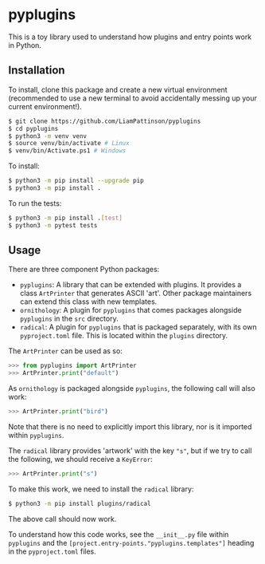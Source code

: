 # pyplugins

This is a toy library used to understand how plugins and entry points work in Python.

## Installation

To install, clone this package and create a new virtual environment (recommended to use 
a new terminal to avoid accidentally messing up your current environment!).

```bash
$ git clone https://github.com/LiamPattinson/pyplugins
$ cd pyplugins
$ python3 -m venv venv 
$ source venv/bin/activate # Linux
$ venv/bin/Activate.ps1 # Windows
```

To install:

```bash
$ python3 -m pip install --upgrade pip
$ python3 -m pip install .
```

To run the tests:

```bash
$ python3 -m pip install .[test]
$ python3 -m pytest tests
```

## Usage

There are three component Python packages:

- `pyplugins`: A library that can be extended with plugins. It provides a class
  `ArtPrinter` that generates ASCII 'art'. Other package maintainers can extend this
  class with new templates.
- `ornithology`: A plugin for `pyplugins` that comes packages alongside `pyplugins` in
  the `src` directory.
- `radical`: A plugin for `pyplugins` that is packaged separately, with its own
  `pyproject.toml` file. This is located within the `plugins` directory.

The `ArtPrinter` can be used as so:

```python
>>> from pyplugins import ArtPrinter
>>> ArtPrinter.print("default")
```

As `ornithology` is packaged alongside `pyplugins`, the following call will also work:

```python
>>> ArtPrinter.print("bird")
```

Note that there is no need to explicitly import this library, nor is it imported within
`pyplugins`.

The `radical` library provides 'artwork' with the key `"s"`, but if we try to call the
following, we should receive a `KeyError`:

```python
>>> ArtPrinter.print("s")
```

To make this work, we need to install the `radical` library:

```bash
$ python3 -m pip install plugins/radical
```

The above call should now work.

To understand how this code works, see the `__init__.py` file within `pyplugins` and the
`[project.entry-points."pyplugins.templates"]` heading in the `pyproject.toml` files.
